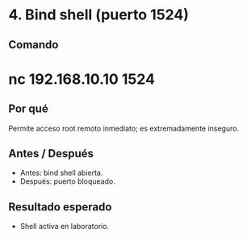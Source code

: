 # 4. Bind shell (puerto 1524)

## Comando
# nc 192.168.10.10 1524

## Por qué
Permite acceso root remoto inmediato; es extremadamente inseguro.

## Antes / Después
- Antes: bind shell abierta.  
- Después: puerto bloqueado.

## Resultado esperado
- Shell activa en laboratorio.
